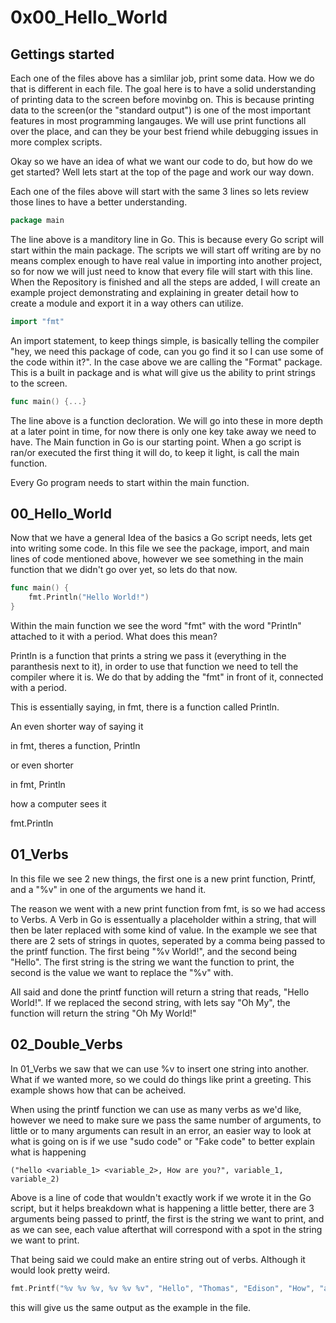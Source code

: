 # 0x00_Hello_World
## Gettings started 

Each one of the files above has a simlilar job, print some data. How we do that is different in each file. The goal here is to have a solid understanding of printing data to the screen before movinbg on. This is because printing data to the screen(or the "standard output") is one of the most important features in most programming langauges. We will use print functions all over the place, and can they be your best friend while debugging issues in more complex scripts.

Okay so we have an idea of what we want our code to do,  but how do we get started? Well lets start at the top of the page and work our way down.

Each one of the files above will start with the same 3 lines so lets review those lines to have a better understanding.

```go
package main
```
The line above is a manditory line in Go. This is because every Go script will start within the main package. The scripts we will start off writing are by no means complex enough to have real value in importing into another project, so for now we will just need to know that every file will start with this line. When the Repository is finished and all the steps are added, I will create an example project demonstrating and explaining in greater detail how to create a module and export it in a way others can utilize.

```go
import "fmt"
```

An import statement, to keep things simple, is basically telling the compiler "hey, we need this package of code, can you go find it so I can use some of the code within it?". In the case above we are calling the "Format" package. This is a built in package and is what will give us the ability to print strings to the screen.

```go
func main() {...}
```

The line above is a function decloration. We will go into these in more depth at a later point in time, for now there is only one key take away we need to have. The Main function in Go is our starting point. When a go script is ran/or executed the first thing it will do, to keep it light, is call the main function.

Every Go program needs to start within the main function.

## 00_Hello_World
Now that we have a general Idea of the basics a Go script needs, lets get into writing some code. In this file we see the package, import, and main lines of code mentioned above, however we see something in the main function that we didn't go over yet, so lets do that now.
```go
func main() {
	fmt.Println("Hello World!")
}
```
Within the main function we see the word "fmt" with the word "Println" attached to it with a period. What does this mean?

Println is a function that prints a string we pass it (everything in the paranthesis next to it), in order to use that function we need to tell the compiler where it is. We do that by adding the "fmt" in front of it, connected with a period.

This is essentially saying, in fmt, there is a function called Println.

An even shorter way of saying it

in fmt, theres a function, Println

or even shorter

in fmt, Println

how a computer sees it

fmt.Println

## 01_Verbs
In this file we see 2 new things, the first one is a new print function, Printf, and a "%v" in one of the arguments we hand it.

The reason we went with a new print function from fmt, is so we had access to Verbs. A Verb in Go is essentually a placeholder within a string, that will then be later replaced with some kind of value. In the example we see that there are 2 sets of strings in quotes, seperated by a comma being passed to the printf function. The first being "%v World!", and the second being "Hello". The first string is the string we want the function to print, the second is the value we want to replace the "%v" with.

All said and done the printf function will return a string that reads, "Hello World!". If we replaced the second string, with lets say "Oh My", the function will return the string "Oh My World!"

## 02_Double_Verbs
In 01_Verbs we saw that we can use %v to insert one string into another. What if we wanted more, so we could do things like print a greeting. This example shows how that can be acheived.

When using the printf function we can use as many verbs as we'd like, however we need to make sure we pass the same number of arguments, to little or to many arguments can result in an error, an easier way to look at what is going on is if we use "sudo code" or "Fake code" to better explain what is happening
```
("hello <variable_1> <variable_2>, How are you?", variable_1, variable_2)
```
Above is a line of code that wouldn't exactly work if we wrote it in the Go script, but it helps breakdown what is happening a little better, there are 3 arguments being passed to printf, the first is the string we want to print, and as we can see, each value afterthat will correspond with a spot in the string we want to print.

That being said we could make an entire string out of verbs. Although it would look pretty weird.
```go
fmt.Printf("%v %v %v, %v %v %v", "Hello", "Thomas", "Edison", "How", "are", "you?")
```
this will give us the same output as the example in the file.